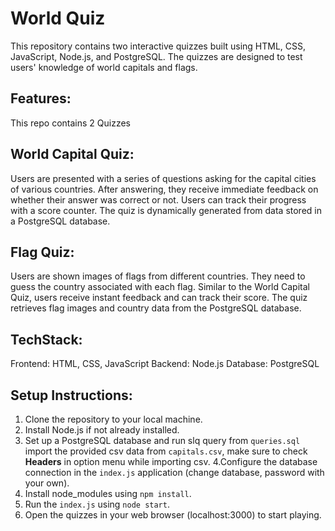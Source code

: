 # World Quiz
This repository contains two interactive quizzes built using HTML, CSS, JavaScript, Node.js, and PostgreSQL. The quizzes are designed to test users' knowledge of world capitals and flags.

## Features:
This repo contains 2 Quizzes

## World Capital Quiz:
Users are presented with a series of questions asking for the capital cities of various countries.
After answering, they receive immediate feedback on whether their answer was correct or not.
Users can track their progress with a score counter.
The quiz is dynamically generated from data stored in a PostgreSQL database.

## Flag Quiz:
Users are shown images of flags from different countries.
They need to guess the country associated with each flag.
Similar to the World Capital Quiz, users receive instant feedback and can track their score.
The quiz retrieves flag images and country data from the PostgreSQL database.

## TechStack:
Frontend: HTML, CSS, JavaScript
Backend: Node.js
Database: PostgreSQL

## Setup Instructions:
1. Clone the repository to your local machine.
2. Install Node.js if not already installed.
3. Set up a PostgreSQL database and run slq query from `queries.sql` import the provided csv data from `capitals.csv`, make sure to check **Headers** in option menu while importing csv.
4.Configure the database connection in the `index.js` application (change database, password with your own).
5. Install node_modules using `npm install`.
6. Run the `index.js` using `node start`.
7. Open the quizzes in your web browser (localhost:3000) to start playing.

